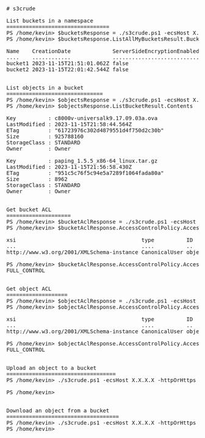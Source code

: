 <pre>
# s3crude

List buckets in a namespace
================================
PS /home/kevin> $bucketsResponse = ./s3crude.ps1 -ecsHost X.X.X.X -httpOrHttps https -ecsPort 9021 -requestUri / -requestType GET                    
PS /home/kevin> $bucketsResponse.ListAllMyBucketsResult.Buckets.Bucket                                                                  

Name    CreationDate             ServerSideEncryptionEnabled
....    ............             ...........................
bucket1 2023-11-15T21:51:01.062Z false
bucket2 2023-11-15T22:01:42.544Z false


List objects in a bucket
==============================
PS /home/kevin> $objectsResponse = ./s3crude.ps1 -ecsHost X.X.X.X -httpOrHttps https -ecsPort 9021 -requestUri /bucket1 -requestType GET                            
PS /home/kevin> $objectsResponse.ListBucketResult.Contents                                                                                     

Key          : c8000v-universalk9.17.09.03a.ova
LastModified : 2023-11-15T21:58:44.564Z
ETag         : "61723976c302d4879551d4f750d2c30b"
Size         : 925788160
StorageClass : STANDARD
Owner        : Owner

Key          : paping_1.5.5_x86-64_linux.tar.gz
LastModified : 2023-11-15T21:56:58.430Z
ETag         : "951c5c76f5c94e5a7289f1064fada80a"
Size         : 8962
StorageClass : STANDARD
Owner        : Owner


Get bucket ACL
====================
PS /home/kevin> $bucketAclResponse = ./s3crude.ps1 -ecsHost X.X.X.X -httpOrHttps https -ecsPort 9021 -requestUri /bucket1?acl -requestType GET
PS /home/kevin> $bucketAclResponse.AccessControlPolicy.AccessControlList.Grant.Grantee                                                               

xsi                                       type          ID         DisplayName
...                                       ....          ..         ...........
http://www.w3.org/2001/XMLSchema-instance CanonicalUser objectuser objectuser

PS /home/kevin> $bucketAclResponse.AccessControlPolicy.AccessControlList.Grant.Permission
FULL_CONTROL


Get object ACL
===================
PS /home/kevin> $objectAclResponse = ./s3crude.ps1 -ecsHost X.X.X.X -httpOrHttps https -ecsPort 9021 -requestUri /bucket2/testfile?acl -requestType GET
PS /home/kevin> $objectAclResponse.AccessControlPolicy.AccessControlList.Grant.Grantee                                                                        

xsi                                       type          ID         DisplayName
...                                       ....          ..         ...........
http://www.w3.org/2001/XMLSchema-instance CanonicalUser objectuser objectuser

PS /home/kevin> $objectAclResponse.AccessControlPolicy.AccessControlList.Grant.Permission
FULL_CONTROL


Upload an object to a bucket
==================================
PS /home/kevin> ./s3crude.ps1 -ecsHost X.X.X.X -httpOrHttps https -ecsPort 9021 -requestUri /bucket2/azcopy_linux_amd64_10.15.0.tar.gz -requestType PUT -uploadFile ./azcopy_linux_amd64_10.15.0.tar.gz   

PS /home/kevin>


Download an object from a bucket
===================================
PS /home/kevin> ./s3crude.ps1 -ecsHost X.X.X.X -httpOrHttps https -ecsPort 9021 -requestUri /bucket2/testfile -requestType GET -downloadFile testfile    
PS /home/kevin>

</pre>
